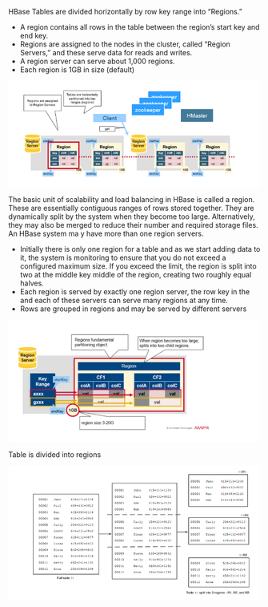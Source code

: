 HBase Tables are divided horizontally by row key range into “Regions.”

* A region contains all rows in the table between the region’s start key and end key. 
* Regions are assigned to the nodes in the cluster, called “Region Servers,” and these serve data for reads and writes. 
* A region server can serve about 1,000 regions.
* Each region is 1GB in size \(default\)

![](/images/Region.png)

The basic unit of scalability and load balancing in HBase is called a region. These are essentially contiguous ranges of rows stored together. They are dynamically split by the system when they become too large. Alternatively, they may also be merged to reduce their number and required storage files. An HBase system ma y have more than one region servers.

* Initially there is only one region for a table and as we start adding data to it, the system is monitoring to ensure that you do not exceed a configured maximum size. If you exceed the limit, the region is split into two at the middle key middle of the region, creating two roughly equal halves.
* Each region is served by exactly one region server, the row key in the and each of these servers can serve many regions at any time.
* Rows are grouped in regions and may be served by different servers

![](/assets/region.png)







Table is divided into regions 

![](/assets/regionserver.png)

